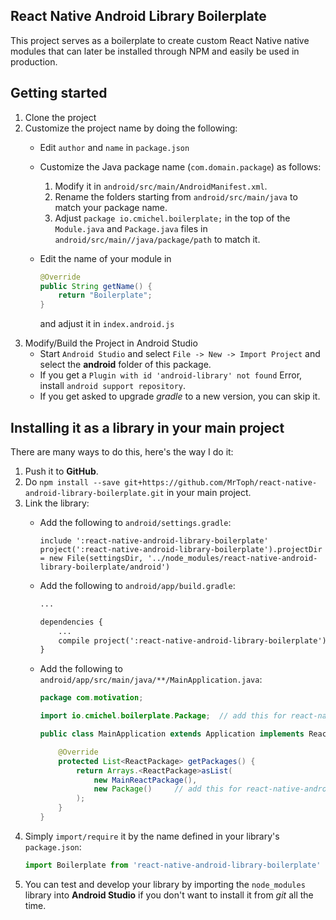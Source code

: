 ## React Native Android Library Boilerplate
This project serves as a boilerplate to create custom React Native native modules that can later be installed through NPM and easily be used in production.

## Getting started
1. Clone the project
2. Customize the project name by doing the following:
    * Edit `author` and `name` in `package.json`
    * Customize the Java package name (`com.domain.package`) as follows:
        1. Modify it in `android/src/main/AndroidManifest.xml`.
        2. Rename the folders starting from `android/src/main/java` to match your package name.
        3. Adjust `package io.cmichel.boilerplate;` in the top of the `Module.java` and `Package.java` files in `android/src/main//java/package/path` to match it.
    * Edit the name of your module in 

        ```java
        @Override
        public String getName() {
            return "Boilerplate";
        }
        ```

        and adjust it in `index.android.js`
3. Modify/Build the Project in Android Studio
    * Start `Android Studio` and select `File -> New -> Import Project` and select the **android** folder of this package.
    * If you get a `Plugin with id 'android-library' not found` Error, install `android support repository`.
    * If you get asked to upgrade _gradle_ to a new version, you can skip it.

## Installing it as a library in your main project
There are many ways to do this, here's the way I do it:

1. Push it to **GitHub**.
2. Do `npm install --save git+https://github.com/MrToph/react-native-android-library-boilerplate.git` in your main project.
3. Link the library:
    * Add the following to `android/settings.gradle`:
        ```
        include ':react-native-android-library-boilerplate'
        project(':react-native-android-library-boilerplate').projectDir = new File(settingsDir, '../node_modules/react-native-android-library-boilerplate/android')
        ```

    * Add the following to `android/app/build.gradle`:
        ```xml
        ...

        dependencies {
            ...
            compile project(':react-native-android-library-boilerplate')
        }
        ```
    * Add the following to `android/app/src/main/java/**/MainApplication.java`:
        ```java
        package com.motivation;

        import io.cmichel.boilerplate.Package;  // add this for react-native-android-library-boilerplate

        public class MainApplication extends Application implements ReactApplication {

            @Override
            protected List<ReactPackage> getPackages() {
                return Arrays.<ReactPackage>asList(
                    new MainReactPackage(),
                    new Package()     // add this for react-native-android-library-boilerplate
                );
            }
        }
        ```
4. Simply `import/require` it by the name defined in your library's `package.json`:
    ```javascript
    import Boilerplate from 'react-native-android-library-boilerplate'
    ```
5. You can test and develop your library by importing the `node_modules` library into **Android Studio** if you don't want to install it from _git_ all the time.